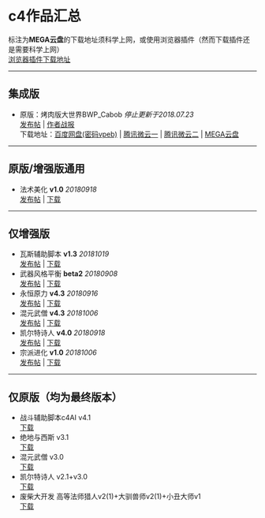 # c4作品汇总

标注为**MEGA云盘**的下载地址须科学上网，或使用浏览器插件（然而下载插件还是需要科学上网）  
[浏览器插件下载地址](https://mega.nz/extensions)

---

## 集成版

- 原版：烤肉版大世界BWP_Cabob *停止更新于2018.07.23*  
  [发布帖](https://trow.cc/board/showtopic=29768) | [作者战报](https://trow.cc/board/showtopic=29886)  
  下载地址：[百度网盘(密码vpeb)](http://pan.baidu.com/s/1slnzcU5) | [腾讯微云一](https://share.weiyun.com/5jXl4mg) | [腾讯微云二](https://share.weiyun.com/5IrAx2C) | [MEGA云盘](https://mega.nz/#F!ZNFhGL7C!V3qC4v1KyBRqR23P1F5a3w)

---

## 原版/增强版通用

- 法术美化 **v1.0** *20180918*  
  [发布帖](https://trow.cc/board/showtopic=36985) | [下载](https://github.com/Sebastian-c4/PrettySpells/releases/latest)

---

## 仅增强版

- 瓦斯辅助脚本 **v1.3** *20181019*  
  [发布帖](https://trow.cc/board/showtopic=36977) | [下载](https://github.com/Sebastian-c4/Game_Assistant_Scripts/releases/latest)
- 武器风格平衡 **beta2** *20180908*  
  [发布帖](https://trow.cc/board/showtopic=30191) | [下载](https://trow.cc/board/showtopic=30191)
- 永恒原力 **v4.3** *20180916*  
  [发布帖](https://trow.cc/board/showtopic=29204) | [下载](https://github.com/Sebastian-c4/EternalForce/releases/latest)
- 混元武僧 **v4.3** *20181006*  
  [发布帖](https://trow.cc/board/showtopic=29897) | [下载](https://github.com/Sebastian-c4/Hunyuan_Monk/releases/latest)
- 凯尔特诗人 **v4.0** *20180918*  
  [发布帖](https://trow.cc/board/showtopic=36984) | [下载](https://github.com/Sebastian-c4/Celtic_Bard/releases/latest)
- 宗派进化 **v1.0** *20181006*  
  [发布帖](https://trow.cc/board/showtopic=37006) | [下载](https://github.com/Sebastian-c4/Improved_Kits/releases/latest)

---

## 仅原版（均为最终版本）

- 战斗辅助脚本c4AI v4.1  
  [下载](https://github.com/Sebastian-c4/Game_Assistant_Scripts/releases/tag/Original)
- 绝地与西斯 v3.1  
  [下载](https://github.com/Sebastian-c4/EternalForce/releases/tag/v3.1)
- 混元武僧 v3.0  
  [下载](https://github.com/Sebastian-c4/Hunyuan_Monk/releases/tag/v3.0)
- 凯尔特诗人 v2.1+v3.0  
  [下载](https://github.com/Sebastian-c4/Celtic_Bard/releases/tag/Original)
- 废柴大开发 高等法师猎人v2(1)+大驯兽师v2(1)+小丑大师v1  
  [下载](https://trow.cc/board/showtopic=29628)
